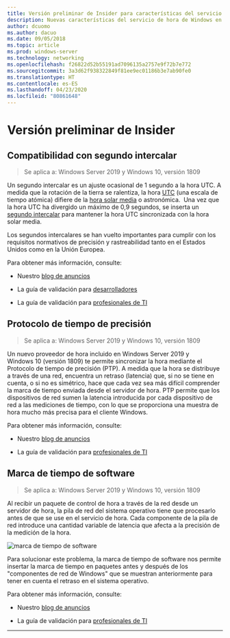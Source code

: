 ```yaml
---
title: Versión preliminar de Insider para características del servicio de hora de Windows en Windows Server 2019
description: Nuevas características del servicio de hora de Windows en Windows Server 2019
author: dcuomo
ms.author: dacuo
ms.date: 09/05/2018
ms.topic: article
ms.prod: windows-server
ms.technology: networking
ms.openlocfilehash: f26822d52b55191ad7096135a2757e9f72b7e772
ms.sourcegitcommit: 3a3d62f938322849f81ee9ec01186b3e7ab90fe0
ms.translationtype: HT
ms.contentlocale: es-ES
ms.lasthandoff: 04/23/2020
ms.locfileid: "80861648"
---
```

# <a name="insider-preview"></a>Versión preliminar de Insider 


## <a name="leap-second-support"></a>Compatibilidad con segundo intercalar


>Se aplica a: Windows Server 2019 y Windows 10, versión 1809

Un segundo intercalar es un ajuste ocasional de 1 segundo a la hora UTC. A medida que la rotación de la tierra se ralentiza, la hora [UTC](https://en.wikipedia.org/wiki/Coordinated_Universal_Time) (una escala de tiempo atómica) difiere de la [hora solar media](https://en.wikipedia.org/wiki/Solar_time#Mean_solar_time) o astronómica.  Una vez que la hora UTC ha divergido un máximo de 0,9 segundos, se inserta un [segundo intercalar](https://en.wikipedia.org/wiki/Leap_second) para mantener la hora UTC sincronizada con la hora solar media.

Los segundos intercalares se han vuelto importantes para cumplir con los requisitos normativos de precisión y rastreabilidad tanto en el Estados Unidos como en la Unión Europea.

Para obtener más información, consulte:

-  Nuestro [blog de anuncios](https://blogs.technet.microsoft.com/networking/2018/07/18/top10-ws2019-hatime/)

-  La guía de validación para [desarrolladores](https://aka.ms/Dev-LeapSecond)

-  La guía de validación para [profesionales de TI](https://aka.ms/ITPro-LeapSecond)


## <a name="precision-time-protocol"></a>Protocolo de tiempo de precisión

>Se aplica a: Windows Server 2019 y Windows 10, versión 1809

Un nuevo proveedor de hora incluido en Windows Server 2019 y Windows 10 (versión 1809) te permite sincronizar la hora mediante el Protocolo de tiempo de precisión (PTP). A medida que la hora se distribuye a través de una red, encuentra un retraso (latencia) que, si no se tiene en cuenta, o si no es simétrico, hace que cada vez sea más difícil comprender la marca de tiempo enviada desde el servidor de hora. PTP permite que los dispositivos de red sumen la latencia introducida por cada dispositivo de red a las mediciones de tiempo, con lo que se proporciona una muestra de hora mucho más precisa para el cliente Windows.

Para obtener más información, consulte:

-  Nuestro [blog de anuncios](https://blogs.technet.microsoft.com/networking/2018/07/18/top10-ws2019-hatime/)

-  La guía de validación para [profesionales de TI](https://aka.ms/PTPValidation)


## <a name="software-timestamping"></a>Marca de tiempo de software

>Se aplica a: Windows Server 2019 y Windows 10, versión 1809

Al recibir un paquete de control de hora a través de la red desde un servidor de hora, la pila de red del sistema operativo tiene que procesarlo antes de que se use en el servicio de hora. Cada componente de la pila de red introduce una cantidad variable de latencia que afecta a la precisión de la medición de la hora.

![marca de tiempo de software](../media/Windows-Time-Service/software-timestamping.png)

Para solucionar este problema, la marca de tiempo de software nos permite insertar la marca de tiempo en paquetes antes y después de los "componentes de red de Windows" que se muestran anteriormente para tener en cuenta el retraso en el sistema operativo.

Para obtener más información, consulte:

-  Nuestro [blog de anuncios](https://blogs.technet.microsoft.com/networking/2018/07/18/top10-ws2019-hatime/)

-  La guía de validación para [profesionales de TI](https://github.com/Microsoft/SDN/blob/master/FeatureGuide/Validation%20Guide%20-%20RS5%20-%20Software%20Timestamping.docx)



---